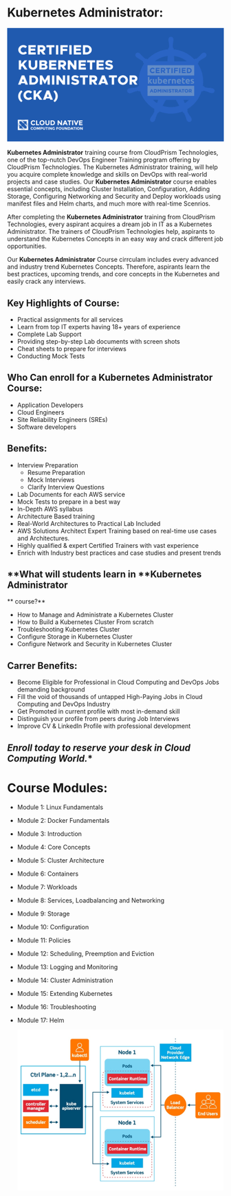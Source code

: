 # **Kubernetes Administrator:**

![cka](Images/cka-share.png)

**Kubernetes Administrator** training course from CloudPrism Technologies, one of the top-nutch DevOps Engineer Training program offering by CloudPrism Technologies. The Kubernetes Administrator training, will  help you acquire complete knowledge and skills on DevOps with real-world projects and case studies. Our **Kubernetes Administrator** course enables essential concepts, including Cluster Installation, Configuration, Adding Storage, Configuring Networking and Security and Deploy workloads using manifest files and Helm charts, and much more with real-time Scenrios.

After completing the **Kubernetes Administrator** training from CloudPrism Technologies, every aspirant acquires a dream job in IT as a Kubernetes Administrator. The trainers of CloudPrism Technologies help, aspirants to understand the Kubernetes Concepts in an easy way and crack different job opportunities. 

Our **Kubernetes Administrator** Course cirrculam includes every advanced and industry trend Kubernetes Concepts. Therefore, aspirants learn the best practices, upcoming trends, and core concepts in the Kubernetes and easily crack any interviews.

## **Key Highlights of Course:**

-   Practical assignments for all services
-   Learn from top IT experts having 18+ years of experience
-   Complete Lab Support
-   Providing step-by-step Lab documents with screen shots
-   Cheat sheets to prepare for interviews
-   Conducting Mock Tests

## **Who Can enroll for a Kubernetes Administrator Course:**

-   Application Developers
-   Cloud Engineers
-   Site Reliability Engineers (SREs)
-   Software developers

## **Benefits:**

-   Interview Preparation   
    -   Resume Preparation
    -   Mock Interviews
    -   Clarify Interview Questions
-   Lab Documents for each AWS service
-   Mock Tests to prepare in a best way
-   In-Depth AWS syllabus
-   Architecture Based training
-   Real-World Architectures to Practical Lab Included
-   AWS Solutions Architect Expert Training based on real-time use cases and Architectures.
-   Highly qualified & expert Certified Trainers with vast experience
-   Enrich with Industry best practices and case studies and present trends

## **What will students learn in **Kubernetes Administrator
** course?**

-   How to Manage and Administrate a Kubernetes Cluster
-   How to Build a Kubernetes Cluster From scratch
-   Troubleshooting Kubernetes Cluster
-   Configure Storage in Kubernetes Cluster
-   Configure Network and Security in Kubernetes Cluster

## **Carrer Benefits:**

-   Become Eligible for Professional in Cloud Computing and DevOps Jobs demanding background
-   Fill the void of thousands of untapped High-Paying Jobs in Cloud Computing and DevOps Industry
-   Get Promoted in current profile with most in-demand skill
-   Distinguish your profile from peers during Job Interviews
-   Improve CV & LinkedIn Profile with professional development

## *Enroll today to reserve your desk in Cloud Computing World.**

# **Course Modules:**

-   Module 1: Linux Fundamentals
-   Module 2: Docker Fundamentals
-   Module 3: Introduction
-   Module 4: Core Concepts
-   Module 5: Cluster Architecture
-   Module 6: Containers
-   Module 7: Workloads
-   Module 8: Services, Loadbalancing and Networking
-   Module 9: Storage
-   Module 10: Configuration
-   Module 11: Policies
-   Module 12: Scheduling, Preemption and Eviction
-   Module 13: Logging and Monitoring
-   Module 14: Cluster Administration
-   Module 15: Extending Kubernetes
-   Module 16: Troubleshooting
-   Module 17: Helm


    ![k8s](Images/kubernetes-constructs-concepts-architecture.jpg)
